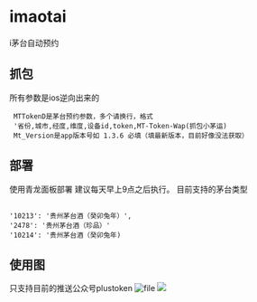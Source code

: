 # imaotai
i茅台自动预约

## 抓包
所有参数是ios逆向出来的
```
 MTTokenD是茅台预约参数，多个请换行，格式
 '省份,城市,经度,维度,设备id,token,MT-Token-Wap(抓包小茅运)
 Mt_Version是app版本号如 1.3.6 必填（填最新版本，目前好像没法获取）

```
## 部署
使用青龙面板部署
建议每天早上9点之后执行。
目前支持的茅台类型
```

'10213': '贵州茅台酒（癸卯兔年）',
'2478': '贵州茅台酒（珍品）'
'10214': '贵州茅台酒（癸卯兔年)

```
## 使用图
只支持目前的推送公众号plustoken
![file](https://zhaoxincheng.com/wp-content/uploads/2023/05/2023052406101438.png)
[![](http://zhaoxincheng.com/wp-content/uploads/2021/11/2021110910052362.jpeg)](http://zhaoxincheng.com/wp-content/uploads/2021/11/2021110910052362.jpeg)
